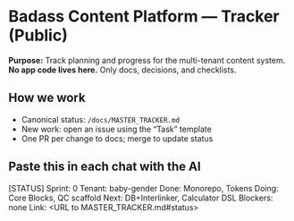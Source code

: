 # Badass Content Platform — Tracker (Public)

**Purpose:** Track planning and progress for the multi-tenant content system.  
**No app code lives here.** Only docs, decisions, and checklists.

## How we work
- Canonical status: `/docs/MASTER_TRACKER.md`
- New work: open an issue using the “Task” template
- One PR per change to docs; merge to update status

## Paste this in each chat with the AI
[STATUS]
Sprint: 0
Tenant: baby-gender
Done: Monorepo, Tokens
Doing: Core Blocks, QC scaffold
Next: DB+Interlinker, Calculator DSL
Blockers: none
Link: <URL to MASTER_TRACKER.md#status>
